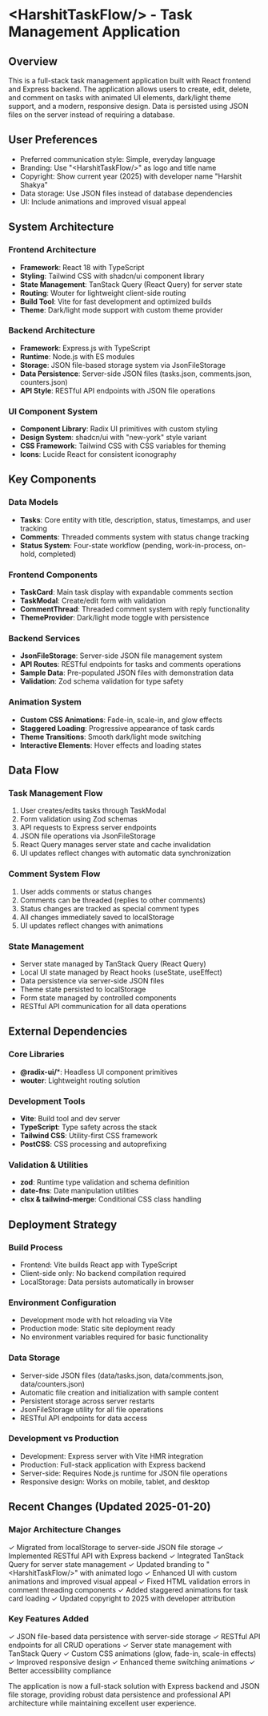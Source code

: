# &lt;HarshitTaskFlow/&gt; - Task Management Application

## Overview

This is a full-stack task management application built with React frontend and Express backend. The application allows users to create, edit, delete, and comment on tasks with animated UI elements, dark/light theme support, and a modern, responsive design. Data is persisted using JSON files on the server instead of requiring a database.

## User Preferences

- Preferred communication style: Simple, everyday language
- Branding: Use "&lt;HarshitTaskFlow/&gt;" as logo and title name
- Copyright: Show current year (2025) with developer name "Harshit Shakya"
- Data storage: Use JSON files instead of database dependencies
- UI: Include animations and improved visual appeal

## System Architecture

### Frontend Architecture
- **Framework**: React 18 with TypeScript
- **Styling**: Tailwind CSS with shadcn/ui component library
- **State Management**: TanStack Query (React Query) for server state
- **Routing**: Wouter for lightweight client-side routing
- **Build Tool**: Vite for fast development and optimized builds
- **Theme**: Dark/light mode support with custom theme provider

### Backend Architecture
- **Framework**: Express.js with TypeScript
- **Runtime**: Node.js with ES modules
- **Storage**: JSON file-based storage system via JsonFileStorage
- **Data Persistence**: Server-side JSON files (tasks.json, comments.json, counters.json)
- **API Style**: RESTful API endpoints with JSON file operations

### UI Component System
- **Component Library**: Radix UI primitives with custom styling
- **Design System**: shadcn/ui with "new-york" style variant
- **CSS Framework**: Tailwind CSS with CSS variables for theming
- **Icons**: Lucide React for consistent iconography

## Key Components

### Data Models
- **Tasks**: Core entity with title, description, status, timestamps, and user tracking
- **Comments**: Threaded comments system with status change tracking
- **Status System**: Four-state workflow (pending, work-in-process, on-hold, completed)

### Frontend Components
- **TaskCard**: Main task display with expandable comments section
- **TaskModal**: Create/edit form with validation
- **CommentThread**: Threaded comment system with reply functionality
- **ThemeProvider**: Dark/light mode toggle with persistence

### Backend Services
- **JsonFileStorage**: Server-side JSON file management system
- **API Routes**: RESTful endpoints for tasks and comments operations
- **Sample Data**: Pre-populated JSON files with demonstration data
- **Validation**: Zod schema validation for type safety

### Animation System
- **Custom CSS Animations**: Fade-in, scale-in, and glow effects
- **Staggered Loading**: Progressive appearance of task cards
- **Theme Transitions**: Smooth dark/light mode switching
- **Interactive Elements**: Hover effects and loading states

## Data Flow

### Task Management Flow
1. User creates/edits tasks through TaskModal
2. Form validation using Zod schemas
3. API requests to Express server endpoints
4. JSON file operations via JsonFileStorage
5. React Query manages server state and cache invalidation
6. UI updates reflect changes with automatic data synchronization

### Comment System Flow
1. User adds comments or status changes
2. Comments can be threaded (replies to other comments)
3. Status changes are tracked as special comment types
4. All changes immediately saved to localStorage
5. UI updates reflect changes with animations

### State Management
- Server state managed by TanStack Query (React Query)
- Local UI state managed by React hooks (useState, useEffect)
- Data persistence via server-side JSON files
- Theme state persisted to localStorage
- Form state managed by controlled components
- RESTful API communication for all data operations

## External Dependencies

### Core Libraries
- **@radix-ui/***: Headless UI component primitives
- **wouter**: Lightweight routing solution

### Development Tools
- **Vite**: Build tool and dev server
- **TypeScript**: Type safety across the stack
- **Tailwind CSS**: Utility-first CSS framework
- **PostCSS**: CSS processing and autoprefixing

### Validation & Utilities
- **zod**: Runtime type validation and schema definition
- **date-fns**: Date manipulation utilities
- **clsx & tailwind-merge**: Conditional CSS class handling

## Deployment Strategy

### Build Process
- Frontend: Vite builds React app with TypeScript
- Client-side only: No backend compilation required
- LocalStorage: Data persists automatically in browser

### Environment Configuration
- Development mode with hot reloading via Vite
- Production mode: Static site deployment ready
- No environment variables required for basic functionality

### Data Storage
- Server-side JSON files (data/tasks.json, data/comments.json, data/counters.json)
- Automatic file creation and initialization with sample content
- Persistent storage across server restarts
- JsonFileStorage utility for all file operations
- RESTful API endpoints for data access

### Development vs Production
- Development: Express server with Vite HMR integration
- Production: Full-stack application with Express backend
- Server-side: Requires Node.js runtime for JSON file operations
- Responsive design: Works on mobile, tablet, and desktop

## Recent Changes (Updated 2025-01-20)

### Major Architecture Changes
✓ Migrated from localStorage to server-side JSON file storage
✓ Implemented RESTful API with Express backend
✓ Integrated TanStack Query for server state management
✓ Updated branding to "&lt;HarshitTaskFlow/&gt;" with animated logo
✓ Enhanced UI with custom animations and improved visual appeal
✓ Fixed HTML validation errors in comment threading components
✓ Added staggered animations for task card loading
✓ Updated copyright to 2025 with developer attribution

### Key Features Added
✓ JSON file-based data persistence with server-side storage
✓ RESTful API endpoints for all CRUD operations
✓ Server state management with TanStack Query
✓ Custom CSS animations (glow, fade-in, scale-in effects)
✓ Improved responsive design
✓ Enhanced theme switching animations
✓ Better accessibility compliance

The application is now a full-stack solution with Express backend and JSON file storage, providing robust data persistence and professional API architecture while maintaining excellent user experience.